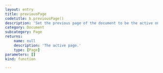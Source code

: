 ```yaml
---
layout: entry
title: previousPage
codetitle: b.previousPage()
description: 'Set the previous page of the document to be the active one. Returns new active page.'
category: Document
subcategory: Page
returns:
    name: null
    description: 'The active page.'
    type: [Page]
parameters: []
kind: function

---
```


